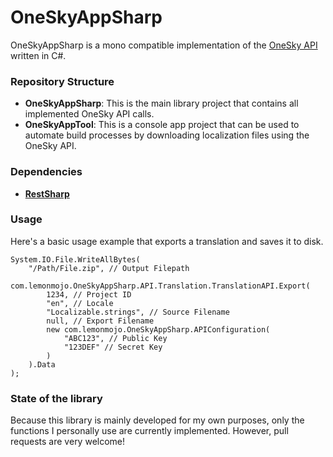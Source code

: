 OneSkyAppSharp
==============
OneSkyAppSharp is a mono compatible implementation of the [OneSky API](https://github.com/onesky/api-documentation-platform) written in C#.

### Repository Structure
* __OneSkyAppSharp__: This is the main library project that contains all implemented OneSky API calls.
* __OneSkyAppTool__: This is a console app project that can be used to automate build processes by downloading localization files using the OneSky API.

### Dependencies
* [__RestSharp__](http://restsharp.org/)

### Usage
Here's a basic usage example that exports a translation and saves it to disk.

	System.IO.File.WriteAllBytes(
		"/Path/File.zip", // Output Filepath
		com.lemonmojo.OneSkyAppSharp.API.Translation.TranslationAPI.Export(
			1234, // Project ID
			"en", // Locale
			"Localizable.strings", // Source Filename
			null, // Export Filename
			new com.lemonmojo.OneSkyAppSharp.APIConfiguration(
				"ABC123", // Public Key
				"123DEF" // Secret Key
			)
		).Data
	);

### State of the library
Because this library is mainly developed for my own purposes, only the functions I personally use are currently implemented. However, pull requests are very welcome!
